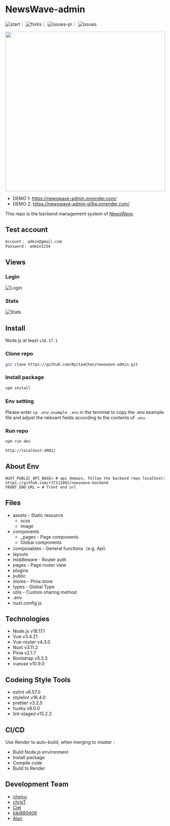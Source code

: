# NewsWave-admin

<!-- 底下標籤來源參考寫法可至：https://github.com/Envoy-VC/awesome-badges#github-stats -->

![start](https://img.shields.io/github/stars/r37111081/newswave-backend.svg)｜
![forks](https://img.shields.io/github/forks/r37111081/newswave-backend.svg)｜
![issues-pr](https://img.shields.io/github/issues-pr/r37111081/newswave-backend.svg)｜
![issues](https://img.shields.io/github/issues/r37111081/newswave-backend.svg)


<img width="500" src="https://i.imgur.com/4ARRsXj.jpeg" />

- DEMO 1: https://newswave-admin.onrender.com/
- DEMO 2: https://newswave-admin-qi9w.onrender.com/

This repo is the backend management system of [NewsWave](https://github.com/NycteaChen/newswave-frontend). 

## Test account

```bash
Account： admin@gmail.com
Password： admin1234
```

## Views

### Login
![Login](https://i.imgur.com/vTMKNC5.png)

### Stats
![Stats](https://i.imgur.com/ZzhKJO0.png)

## Install

Node.js at least `v18.17.1`

### Clone repo

```bash
git clone https://github.com/NycteaChen/newswave-admin.git
```

### Install package

```bash
npm install
```

### Env setting

Please enter `cp .env.example .env` in the terminal to copy the .env.example file and adjust the relevant fields according to the contents of `.env`.

### Run repo

```bash
npm run dev
```

```bash
http://localhost:4001/
```

## About Env

```env
NUXT_PUBLIC_API_BASE= # api domain, follow the backend repo localhost: https://github.com/r37111081/newswave-backend
FRONT_END_URL = # front end url
```

## Files

- assets - Static resource
  - scss 
  - image
- components
  - _pages - Page components
  - Global components
- composables - General functions（e.g. Api）
- layouts
- middleware - Router auth
- pages - Page router view
- plugins
- public 
- stores - Pinia store
- types - Global Type
- utils - Custom sharing method
- .env 
- nuxt.config.js


## Technologies

- Node.js v18.17.1
- Vue v3.4.21
- Vue-router v4.3.0
- Nuxt v3.11.2
- Pinia v2.1.7
- Bootstrap v5.3.3
- vueuse v10.9.0


## Codeing Style Tools

- eslint v8.57.0
- stylelint v16.4.0
- prettier v3.2.5
- husky v8.0.0
- lint-staged v15.2.2

## CI/CD

Use Render to auto-build, when merging to master :

- Build Node.js environment
- Install package
- Compile code
- Build to Render

## Development Team

- [chsiyu](https://github.com/sihyun-user)
- [chrisT](https://github.com/r37111081)
- [Ciel](https://github.com/NycteaChen)
- [kiki880409](https://github.com/kiki880409)
- [Alan](https://github.com/LOOFOO)

